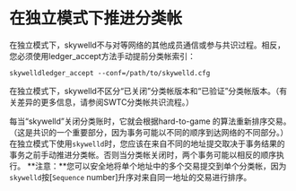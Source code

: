 # 在独立模式下推进分类帐

在独立模式下，skywelld不与对等网络的其他成员通信或参与共识过程。相反，您必须使用ledger_accept方法手动提前分类帐索引：

```
skywelldledger_accept --conf=/path/to/skywelld.cfg
```

在独立模式下，skywelld不区分“已关闭”分类帐版本和“已验证”分类帐版本。（有关差异的更多信息，请参阅SWTC分类帐共识流程。）

每当“skywelld”关闭分类账时，它就会根据hard-to-game 的算法重新排序交易。 （这是共识的一个重要部分，因为事务可能以不同的顺序到达网络的不同部分。）在独立模式下使用`skywelld`时，您应该在来自不同的地址提交取决于事务结果的事务之前手动推进分类帐。否则当分类帐关闭时，两个事务可能以相反的顺序执行。 **注意：**您可以安全地将单个地址中的多个交易提交到单个分类帐，因为`skywelld`按[`Sequence` number]升序对来自同一地址的交易进行排序。
